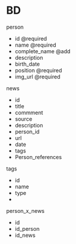 # BD

person
+ id @required
+ name @required
+ complete_name @add
+ description
+ birth_date
+ position @required
+ img_url @required

news
+ id
+ title
+ commment
+ source
+ description
+ person_id
+ url
+ date
+ tags
+ Person_references

tags
+ id
+ name
+ type
+
person_x_news
+ id
+ id_person
+ id_news


